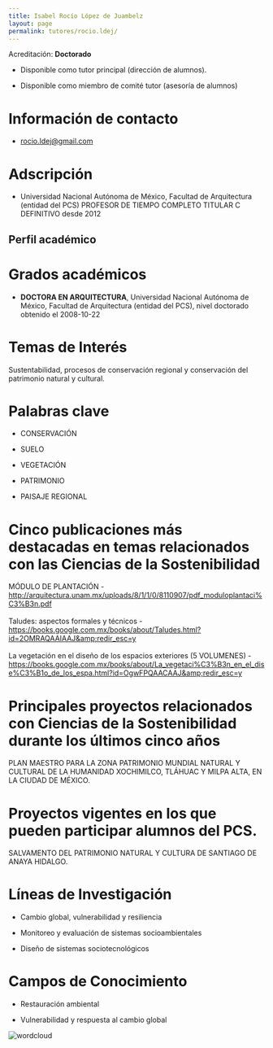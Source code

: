```yaml
---
title: Isabel Rocío López de Juambelz
layout: page
permalink: tutores/rocio.ldej/
---
```


Acreditación: **Doctorado**


 - Disponible como tutor principal (dirección de alumnos).


 - Disponible como miembro de comité tutor (asesoría de alumnos)





# Información de contacto

 - <rocio.ldej@gmail.com>





# Adscripción


 - Universidad Nacional Autónoma de México, Facultad de Arquitectura (entidad del PCS)    PROFESOR DE TIEMPO COMPLETO TITULAR C DEFINITIVO desde 2012
 





## Perfil académico


# Grados académicos


 - **DOCTORA EN ARQUITECTURA**, Universidad Nacional Autónoma de México, Facultad de Arquitectura (entidad del PCS), nivel doctorado obtenido el 2008-10-22




# Temas de Interés

Sustentabilidad, procesos de conservación regional y conservación del patrimonio natural y cultural.



# Palabras clave


 - CONSERVACIÓN

 - SUELO

 - VEGETACIÓN

 - PATRIMONIO

 - PAISAJE REGIONAL




# Cinco publicaciones más destacadas en temas relacionados con las Ciencias de la Sostenibilidad

MÓDULO DE PLANTACIÓN - http://arquitectura.unam.mx/uploads/8/1/1/0/8110907/pdf_moduloplantaci%C3%B3n.pdf<br /><br />Taludes: aspectos formales y técnicos - https://books.google.com.mx/books/about/Taludes.html?id=2OMRAQAAIAAJ&amp;redir_esc=y<br /><br />La vegetación en el diseño de los espacios exteriores (5 VOLUMENES) -  https://books.google.com.mx/books/about/La_vegetaci%C3%B3n_en_el_dise%C3%B1o_de_los_espa.html?id=OgwFPQAACAAJ&amp;redir_esc=y




# Principales proyectos relacionados con Ciencias de la Sostenibilidad durante los últimos cinco años

PLAN MAESTRO PARA LA ZONA PATRIMONIO MUNDIAL NATURAL Y CULTURAL DE LA HUMANIDAD XOCHIMILCO, TLÁHUAC Y MILPA ALTA, EN LA CIUDAD DE MÉXICO.




# Proyectos vigentes en los que pueden participar alumnos del PCS.

SALVAMENTO DEL PATRIMONIO NATURAL Y CULTURA DE SANTIAGO DE ANAYA HIDALGO.




# Líneas de Investigación


 - Cambio global, vulnerabilidad y resiliencia

 - Monitoreo y evaluación de sistemas socioambientales

 - Diseño de sistemas sociotecnológicos





# Campos de Conocimiento

 - Restauración ambiental

 - Vulnerabilidad y respuesta al cambio global



![wordcloud](https://sostenibilidad.posgrado.unam.mx/media/perfil-academico/151/wordcloud.png)
